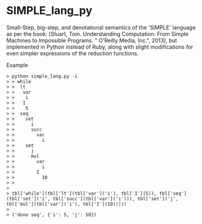 # SIMPLE_lang_py
Small-Step, big-step, and denotational semantics of the 'SIMPLE' language
as per the book:
  [Stuart, Tom. Understanding Computation: From Simple Machines to Impossible Programs. " O'Reilly Media, Inc.", 2013],
but implemented in Python instead of Ruby, along with slight modifications for even simpler expressions
of the reduction functions.

Example

    > python simple_lang.py -i
    > > while
    > >  lt
    > >   var
    > >    i
    > >   I
    > >    5
    > >  seq
    > >    set
    > >      i
    > >      succ
    > >        var
    > >          i
    > >    set
    > >      j
    > >      mul
    > >        var
    > >          i
    > >        I
    > >          10
    > >
    > 
    > tbl['while'](tbl['lt'](tbl['var']('i'), tbl['I'](5)), tbl['seq'](tbl['set']('i', tbl['succ'](tbl['var']('i'))), tbl['set']('j', tbl['mul'](tbl['var']('i'), tbl['I'](10)))))
    >
    > ('done seq', {'i': 5, 'j': 50})
